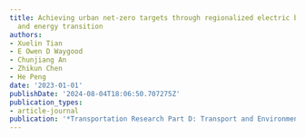```yaml
---
title: Achieving urban net-zero targets through regionalized electric bus penetration
  and energy transition
authors:
- Xuelin Tian
- E Owen D Waygood
- Chunjiang An
- Zhikun Chen
- He Peng
date: '2023-01-01'
publishDate: '2024-08-04T18:06:50.707275Z'
publication_types:
- article-journal
publication: '*Transportation Research Part D: Transport and Environment*'
---
```

